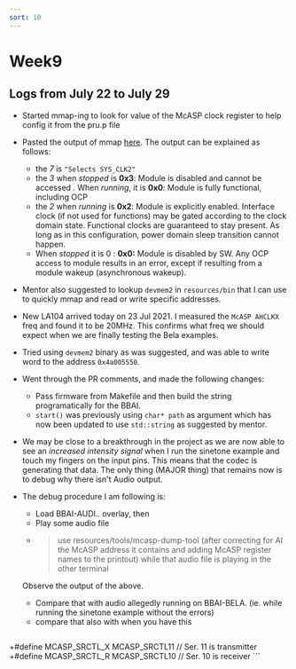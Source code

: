```yaml
---
sort: 10
---
```


# Week9

## Logs from July 22 to July 29

- Started mmap-ing to look for value of the McASP clock register to help config it from the pru.p file
- Pasted the output of mmap [here](https://gist.github.com/DhruvaG2000/3b2f1bf43e67335bd1ab097325b17c94). The output can be explained as follows:
	- the *7* is `"Selects SYS_CLK2"`
	- the *3* when _stopped_ is **0x3**: Module is disabled and cannot be accessed . When _running_, it is **0x0**: Module is fully functional, including OCP
	- the *2* when _running_ is  **0x2**: Module is explicitly enabled. Interface clock (if not used for functions) may be gated according to the clock domain state. Functional clocks are guaranteed to stay present. As long as in this configuration, power domain sleep transition cannot happen.
	- When _stopped_ it is 0 : **0x0:** Module is disabled by SW. Any OCP access to module results in an error, except if resulting from a module wakeup (asynchronous wakeup).
- Mentor also suggested to lookup `devmem2` in `resources/bin`  that I can use to quickly mmap and read or write specific addresses.
- New LA104 arrived today on 23 Jul 2021. I measured the `McASP AHCLKX` freq and found it to be 20MHz. This confirms what freq we should expect when we are finally testing the Bela examples.
- Tried using `devmem2` binary as was suggested, and was able to write word to the address `0x4a005550`.
- Went through the PR comments, and made the following changes:
	- Pass firmware from Makefile and then build the string programatically for the BBAI.
	- `start()` was previously using `char* path` as argument which has now been updated to use `std::string` as suggested by mentor.

- We may be close to a breakthrough in the project as we are now able to see an _increased intensity signal_ when I run the sinetone example and touch my fingers on the input pins. This means that the codec is generating that data. The only thing (MAJOR thing) that remains now is to debug why there isn't Audio output.
- The debug procedure I am following is:
	- Load BBAI-AUDI.. overlay, then
	- Play some audio file
	- > use resources/tools/mcasp-dump-tool (after correcting for AI the McASP address it contains and adding McASP register names to the printout) while that audio file is playing in the other terminal

	Observe the output of the above.

	- Compare that with audio allegedly running on BBAI-BELA. (ie. while running the sinetone example without the errors)
	- compare that also with when you have this
	```
+#define MCASP_SRCTL_X  MCASP_SRCTL11   // Ser. 11 is transmitter
+#define MCASP_SRCTL_R  MCASP_SRCTL10   // Ser. 10 is receiver
	```
